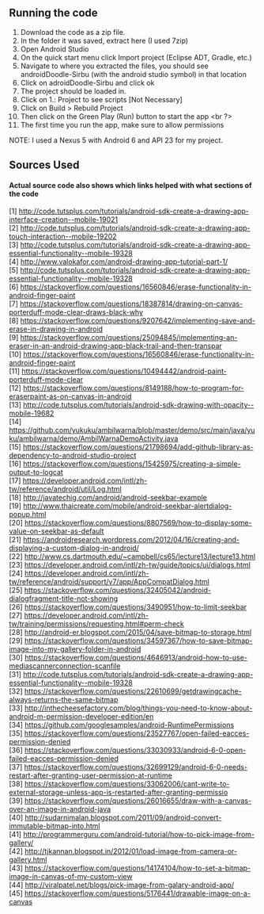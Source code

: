 ## Running the code

1) Download the code as a zip file. <br />
2) In the folder it was saved, extract here (I used 7zip) <br />
3) Open Android Studio <br />
4) On the quick start menu click Import project (Eclipse ADT, Gradle, etc.) <br />
5) Navigate to where you extracted the files, you should see androidDoodle-Sirbu (with the android studio symbol) 
in that location <br />
6) Click on adroidDoodle-Sirbu and click ok <br />
7) The project should be loaded in. <br /> 
8) Click on 1.: Project to see scripts [Not Necessary] <br />
9) Click on Build > Rebuild Project <br />
10) Then click on the Green Play (Run) button to start the app <br ?>
11) The first time you run the app, make sure to allow permissions <br />

NOTE: I used a Nexus 5 with Android 6 and API 23 for my project. 

## Sources Used 

#### Actual source code also shows which links helped with what sections of the code

[1] http://code.tutsplus.com/tutorials/android-sdk-create-a-drawing-app-interface-creation--mobile-19021 <br />
[2] http://code.tutsplus.com/tutorials/android-sdk-create-a-drawing-app-touch-interaction--mobile-19202 <br />
[3] http://code.tutsplus.com/tutorials/android-sdk-create-a-drawing-app-essential-functionality--mobile-19328 <br />
[4] http://www.valokafor.com/android-drawing-app-tutorial-part-1/ <br />
[5] http://code.tutsplus.com/tutorials/android-sdk-create-a-drawing-app-essential-functionality--mobile-19328 <br />
[6] https://stackoverflow.com/questions/16560846/erase-functionality-in-android-finger-paint <br />
[7] https://stackoverflow.com/questions/18387814/drawing-on-canvas-porterduff-mode-clear-draws-black-why <br />
[8] https://stackoverflow.com/questions/9207642/implementing-save-and-erase-in-drawing-in-android <br />
[9] https://stackoverflow.com/questions/25094845/implementing-an-eraser-in-an-android-drawing-app-black-trail-and-then-transpar <br />
[10] https://stackoverflow.com/questions/16560846/erase-functionality-in-android-finger-paint <br />
[11] https://stackoverflow.com/questions/10494442/android-paint-porterduff-mode-clear <br />
[12] https://stackoverflow.com/questions/8149188/how-to-program-for-eraserpaint-as-on-canvas-in-android <br />
[13] http://code.tutsplus.com/tutorials/android-sdk-drawing-with-opacity--mobile-19682 <br />
[14] https://github.com/yukuku/ambilwarna/blob/master/demo/src/main/java/yuku/ambilwarna/demo/AmbilWarnaDemoActivity.java <br />
[15] https://stackoverflow.com/questions/21798694/add-github-library-as-dependency-to-android-studio-project <br />
[16] https://stackoverflow.com/questions/15425975/creating-a-simple-output-to-logcat <br />
[17] https://developer.android.com/intl/zh-tw/reference/android/util/Log.html <br />
[18] http://javatechig.com/android/android-seekbar-example <br />
[19] http://www.thaicreate.com/mobile/android-seekbar-alertdialog-popup.html <br />
[20] https://stackoverflow.com/questions/8807569/how-to-display-some-value-on-seekbar-as-default <br />
[21] https://androidresearch.wordpress.com/2012/04/16/creating-and-displaying-a-custom-dialog-in-android/ <br />
[22] http://www.cs.dartmouth.edu/~campbell/cs65/lecture13/lecture13.html <br />
[23] https://developer.android.com/intl/zh-tw/guide/topics/ui/dialogs.html <br />
[24] https://developer.android.com/intl/zh-tw/reference/android/support/v7/app/AppCompatDialog.html <br />
[25] https://stackoverflow.com/questions/32405042/android-dialogfragment-title-not-showing <br />
[26] https://stackoverflow.com/questions/3490951/how-to-limit-seekbar <br />
[27] https://developer.android.com/intl/zh-tw/training/permissions/requesting.html#perm-check <br />
[28] http://android-er.blogspot.com/2015/04/save-bitmap-to-storage.html <br />
[29] https://stackoverflow.com/questions/34597367/how-to-save-bitmap-image-into-my-gallery-folder-in-android <br />
[30] https://stackoverflow.com/questions/4646913/android-how-to-use-mediascannerconnection-scanfile <br />
[31] http://code.tutsplus.com/tutorials/android-sdk-create-a-drawing-app-essential-functionality--mobile-19328 <br />
[32] https://stackoverflow.com/questions/22610699/getdrawingcache-always-returns-the-same-bitmap <br />
[33] http://inthecheesefactory.com/blog/things-you-need-to-know-about-android-m-permission-developer-edition/en <br />
[34] https://github.com/googlesamples/android-RuntimePermissions <br />
[35] https://stackoverflow.com/questions/23527767/open-failed-eacces-permission-denied <br />
[36] https://stackoverflow.com/questions/33030933/android-6-0-open-failed-eacces-permission-denied <br />
[37] https://stackoverflow.com/questions/32699129/android-6-0-needs-restart-after-granting-user-permission-at-runtime <br />
[38] https://stackoverflow.com/questions/33062006/cant-write-to-external-storage-unless-app-is-restarted-after-granting-permissio <br />
[39] https://stackoverflow.com/questions/26016655/draw-with-a-canvas-over-an-image-in-android-java <br />
[40] http://sudarnimalan.blogspot.com/2011/09/android-convert-immutable-bitmap-into.html <br />
[41] http://programmerguru.com/android-tutorial/how-to-pick-image-from-gallery/ <br />
[42] http://tjkannan.blogspot.in/2012/01/load-image-from-camera-or-gallery.html <br />
[43] https://stackoverflow.com/questions/14174104/how-to-set-a-bitmap-image-in-canvas-of-my-custom-view <br />
[44] http://viralpatel.net/blogs/pick-image-from-galary-android-app/ <br />
[45] https://stackoverflow.com/questions/5176441/drawable-image-on-a-canvas <br />
